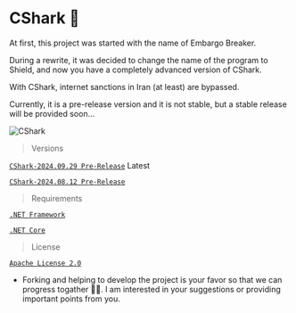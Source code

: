 # CShark 🦈

  At first, this project was started with the name of Embargo Breaker.

  During a rewrite, it was decided to change the name of the program to Shield, and now you have a completely advanced version of CShark.

  With CShark, internet sanctions in Iran (at least) are bypassed. 

  Currently, it is a pre-release version and it is not stable, but a stable release will be provided soon...


![CShark](https://github.com/b-daarr/CShark/blob/main/CShark-ReScale01/Resources/app-logo.png)

> Versions

[`CShark-2024.09.29 Pre-Release`](https://github.com/b-daarr/CShark/releases/tag/v2024.09.29) Latest

[`CShark-2024.08.12 Pre-Release`](https://github.com/b-daarr/CShark/releases/tag/v2024.08.12)

> Requirements

  [`.NET Framework`](https://dotnet.microsoft.com/en-us/download/dotnet-framework)

[`.NET Core`](https://dotnet.microsoft.com/en-us/download) 

> License

[`Apache License 2.0`](https://github.com/b-daarr/CShark/blob/main/LICENSE)

+ Forking and helping to develop the project is your favor so that we can progress togather 🙏🏻.
I am interested in your suggestions or providing important points from you.
